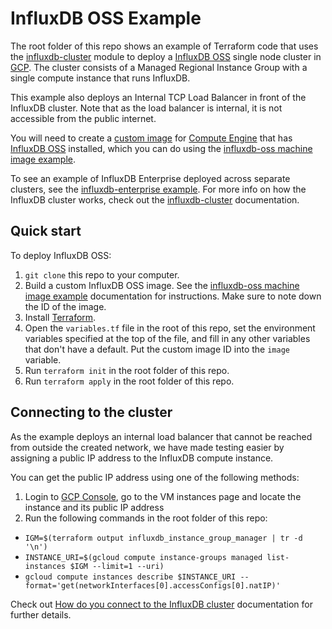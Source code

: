 # InfluxDB OSS Example

The root folder of this repo shows an example of Terraform code that uses the [influxdb-cluster](https://github.com/gruntwork-io/terraform-google-influx/tree/master/modules/influxdb-cluster) module to deploy a [InfluxDB OSS](https://www.influxdata.com/products/influxdb-overview/) single node cluster in [GCP](https://cloud.google.com/). The cluster consists of a Managed Regional Instance Group with a single compute instance that runs InfluxDB.

This example also deploys an Internal TCP Load Balancer in front of the InfluxDB cluster. Note that as the load balancer is internal, it is not accessible from the public internet. 

You will need to create a [custom image](https://cloud.google.com/compute/docs/images/create-delete-deprecate-private-images) for [Compute Engine](https://cloud.google.com/compute/) that has [InfluxDB OSS](https://www.influxdata.com/products/influxdb-overview/) installed, which you can do using the [influxdb-oss machine image example](https://github.com/gruntwork-io/terraform-google-influx/tree/master/examples/machine-images/influxdb-oss). 

To see an example of InfluxDB Enterprise deployed across separate clusters, see the [influxdb-enterprise
example](https://github.com/gruntwork-io/terraform-google-influx/tree/master/examples/influxdb-enterprise). For more info on how the InfluxDB cluster works, check out the [influxdb-cluster](https://github.com/gruntwork-io/terraform-google-influx/tree/master/modules/influxdb-cluster) documentation.

## Quick start

To deploy InfluxDB OSS:

1. `git clone` this repo to your computer.
1. Build a custom InfluxDB OSS image. See the [influxdb-oss machine image example](https://github.com/gruntwork-io/terraform-google-influx/tree/master/examples/machine-images/influxdb-oss) documentation for instructions. Make sure to note down the ID of the image.
1. Install [Terraform](https://www.terraform.io/).
1. Open the `variables.tf` file in the root of this repo, set the environment variables specified at the top of the file, and fill in any other variables that don't have a default. Put the custom image ID into the `image` variable.
1. Run `terraform init` in the root folder of this repo.
1. Run `terraform apply` in the root folder of this repo.

## Connecting to the cluster

As the example deploys an internal load balancer that cannot be reached from outside the created network, we have made testing easier by assigning a public IP address to the InfluxDB compute instance. 

You can get the public IP address using one of the following methods:

1. Login to [GCP Console](https://console.cloud.google.com/), go to the VM instances page and locate the instance and its public IP address
2. Run the following commands in the root folder of this repo:
  * `IGM=$(terraform output influxdb_instance_group_manager | tr -d '\n')`
  * `INSTANCE_URI=$(gcloud compute instance-groups managed list-instances $IGM --limit=1 --uri)`
  * `gcloud compute instances describe $INSTANCE_URI --format='get(networkInterfaces[0].accessConfigs[0].natIP)'`

Check out [How do you connect to the InfluxDB cluster](https://github.com/gruntwork-io/terraform-google-influx/tree/master/modules/influxdb-cluster#how-do-you-connect-to-the-influxdb-cluster) documentation for further details.
